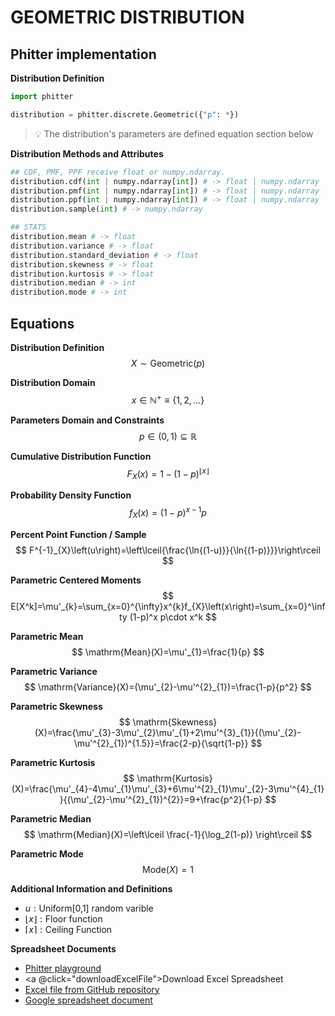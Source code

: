 # GEOMETRIC DISTRIBUTION

## Phitter implementation

**Distribution Definition**

```python
import phitter

distribution = phitter.discrete.Geometric({"p": *})
```

> 💡 The distribution's parameters are defined equation section below

**Distribution Methods and Attributes**

```python
## CDF, PMF, PPF receive float or numpy.ndarray.
distribution.cdf(int | numpy.ndarray[int]) # -> float | numpy.ndarray
distribution.pmf(int | numpy.ndarray[int]) # -> float | numpy.ndarray
distribution.ppf(int | numpy.ndarray[int]) # -> float | numpy.ndarray
distribution.sample(int) # -> numpy.ndarray

## STATS
distribution.mean # -> float
distribution.variance # -> float
distribution.standard_deviation # -> float
distribution.skewness # -> float
distribution.kurtosis # -> float
distribution.median # -> int
distribution.mode # -> int
```

## Equations

**Distribution Definition**
$$ X\sim\mathrm{Geometric}\left(p\right) $$

**Distribution Domain**
$$ x\in\mathbb{N}^{+}\equiv \left\{1,2,\dots\right\} $$

**Parameters Domain and Constraints**
$$ p\in\left(0,1\right)\subseteq\mathbb{R} $$

**Cumulative Distribution Function**
$$ F_{X}\left(x\right)=1-(1 - p)^{\lfloor x\rfloor} $$

**Probability Density Function**
$$ f_{X}\left(x\right)=(1 - p)^{x-1}p $$

**Percent Point Function / Sample**
$$ F^{-1}_{X}\left(u\right)=\left\lceil{\frac{\ln{(1-u)}}{\ln{(1-p)}}}\right\rceil $$

**Parametric Centered Moments**
$$ E[X^k]=\mu'_{k}=\sum_{x=0}^{\infty}x^{k}f_{X}\left(x\right)=\sum_{x=0}^\infty (1-p)^x p\cdot x^k $$

**Parametric Mean**
$$ \mathrm{Mean}(X)=\mu'_{1}=\frac{1}{p} $$

**Parametric Variance**
$$ \mathrm{Variance}(X)=(\mu'_{2}-\mu'^{2}_{1})=\frac{1-p}{p^2} $$

**Parametric Skewness**
$$ \mathrm{Skewness}(X)=\frac{\mu'_{3}-3\mu'_{2}\mu'_{1}+2\mu'^{3}_{1}}{(\mu'_{2}-\mu'^{2}_{1})^{1.5}}=\frac{2-p}{\sqrt{1-p}} $$

**Parametric Kurtosis**
$$ \mathrm{Kurtosis}(X)=\frac{\mu'_{4}-4\mu'_{1}\mu'_{3}+6\mu'^{2}_{1}\mu'_{2}-3\mu'^{4}_{1}}{(\mu'_{2}-\mu'^{2}_{1})^{2}}=9+\frac{p^2}{1-p} $$

**Parametric Median**
$$ \mathrm{Median}(X)=\left\lceil \frac{-1}{\log_2(1-p)} \right\rceil $$

**Parametric Mode**
$$ \mathrm{Mode}(X)=1 $$

**Additional Information and Definitions**
- $u:\text{Uniform[0,1] random varible}$
- $\lfloor{x}\rfloor: \text{Floor function}$
- $\lceil{x}\rceil: \text{Ceiling Function}$

**Spreadsheet Documents**

-   [Phitter playground](https://phitter.io/distributions/discrete/geometric)
-   <a @click="downloadExcelFile">Download Excel Spreadsheet</a>
-   [Excel file from GitHub repository](https://github.com/phitter-core/phitter-files/blob/main/discrete/geometric.xlsx)
-   [Google spreadsheet document](https://docs.google.com/spreadsheets/d/1cEU6n8UxpJ_Had6WfFnAXZ2FcaLGYu8g5srQ_iEfjgg)

<script setup>
const downloadExcelFile = function() {
    const fileId = "geometric";
    const url = `https://raw.githubusercontent.com/phitter-core/phitter-files/main/discrete/${fileId}.xlsx`;
    const link = document.createElement("a");
    link.href = url;
    link.setAttribute("download", `${fileId}.xlsx`);
    document.body.appendChild(link);
    link.click();
    document.body.removeChild(link);
};
</script>

<style module>
a {
  cursor: pointer;
}
</style>
    